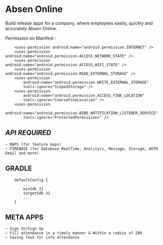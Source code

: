 # Absen Online
Build release apps for a company, where employees easily, quickly and accurately Absen Online.

Permission on Manifest :

```
    <uses-permission android:name="android.permission.INTERNET" />
    <uses-permission android:name="android.permission.ACCESS_NETWORK_STATE" />
    <uses-permission android:name="android.permission.ACCESS_WIFI_STATE" />
    <uses-permission android:name="android.permission.READ_EXTERNAL_STORAGE" />
    <uses-permission
        android:name="android.permission.WRITE_EXTERNAL_STORAGE"
        tools:ignore="ScopedStorage" />
    <uses-permission
        android:name="android.permission.ACCESS_FINE_LOCATION"
        tools:ignore="CoarseFineLocation" />
    <uses-permission
        android:name="android.permission.BIND_NOTIFICATION_LISTENER_SERVICE"
        tools:ignore="ProtectedPermissions" />
 ```
 
 ## *API REQUIRED*
 
 ```
 ~ MAPS (for feature maps)
 ~ FIREBASE (for Database RealTime, Analitycs, Message, Storage, AUTH Email and more)
 ```

## GRADLE
```
    defaultConfig {
        ...
        minSdk 21
        targetSdk 31
        ...
    }
```

## META APPS

```
~ Sign In/Sign Up
~ Fill attendance in a timely manner & Within a radius of 200
~ Saving Task for info attendance
```

